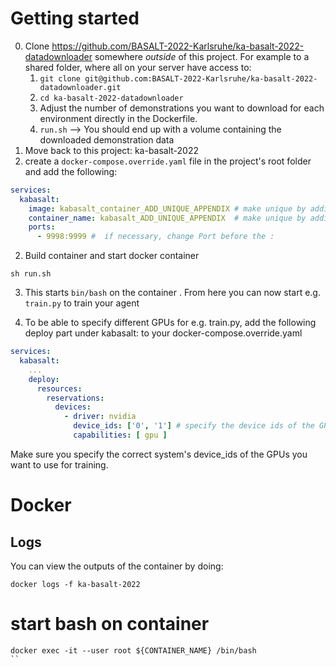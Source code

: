 # Getting started

0. Clone https://github.com/BASALT-2022-Karlsruhe/ka-basalt-2022-datadownloader somewhere *outside* of this project. 
For example to a shared folder, where all on your server have access to:
   1. `git clone git@github.com:BASALT-2022-Karlsruhe/ka-basalt-2022-datadownloader.git`
   2. `cd ka-basalt-2022-datadownloader`
   3. Adjust the number of demonstrations you want to download for each environment directly in the Dockerfile.
   4. `run.sh` --> You should end up with a volume containing the downloaded demonstration data 
2. Move back to this project: ka-basalt-2022
3. create a `docker-compose.override.yaml` file in the project's root folder and add the following:
```yaml
services:
  kabasalt:
    image: kabasalt_container_ADD_UNIQUE_APPENDIX # make unique by adding e.g. lastname: kabasalt_container_laurito
    container_name: kabasalt_ADD_UNIQUE_APPENDIX  # make unique by adding e.g. lastname: kabasalt_laurito 
    ports:
      - 9998:9999 #  if necessary, change Port before the :
```

2. Build container and start docker container 
```shell
sh run.sh
```
3. This starts `bin/bash` on the container . From here you can now start e.g. `train.py` to train your agent

4. To be able to specify different GPUs for e.g. train.py, add the following deploy part under kabasalt: to your docker-compose.override.yaml
```yaml
services:
  kabasalt:
    ...
    deploy:
      resources:
        reservations:
          devices:
            - driver: nvidia
              device_ids: ['0', '1'] # specify the device ids of the GPUs on your system, which will be used for training
              capabilities: [ gpu ]
```
Make sure you specify the correct system's device_ids of the GPUs you want to use for training.

# Docker 
## Logs
You can view the outputs of the container by doing:
```shell
docker logs -f ka-basalt-2022
```

# start bash on container
```shell
docker exec -it --user root ${CONTAINER_NAME} /bin/bash
``
